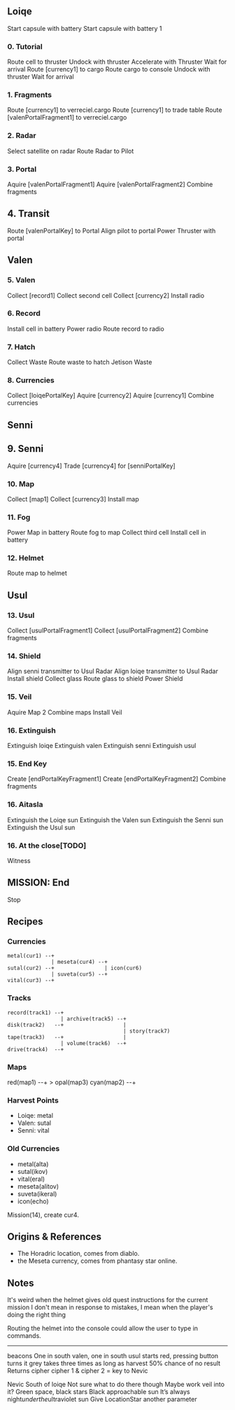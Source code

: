## Loiqe

Start capsule with battery
Start capsule with battery 1

### 0. Tutorial

Route cell to thruster
Undock with thruster
Accelerate with Thruster
Wait for arrival
Route [currency1] to cargo
Route cargo to console
Undock with thruster
Wait for arrival

### 1. Fragments
Route [currency1] to verreciel.cargo
Route [currency1] to trade table
Route [valenPortalFragment1] to verreciel.cargo

### 2. Radar
Select satellite on radar
Route Radar to Pilot

### 3. Portal
Aquire [valenPortalFragment1]
Aquire [valenPortalFragment2]
Combine fragments

## 4. Transit
Route [valenPortalKey] to Portal
Align pilot to portal
Power Thruster with portal

## Valen

### 5. Valen
Collect [record1]
Collect second cell
Collect [currency2]
Install radio

### 6. Record
Install cell in battery
Power radio
Route record to radio

### 7. Hatch
Collect Waste
Route waste to hatch
Jetison Waste

### 8. Currencies
Collect [loiqePortalKey]
Aquire [currency2]
Aquire [currency1]
Combine currencies

## Senni

## 9. Senni
Aquire [currency4]
Trade [currency4] for [senniPortalKey]

### 10. Map
Collect [map1]
Collect [currency3]
Install map

### 11. Fog
Power Map in battery
Route fog to map
Collect third cell
Install cell in battery

### 12. Helmet
Route map to helmet

## Usul 

### 13. Usul
Collect [usulPortalFragment1]
Collect [usulPortalFragment2]
Combine fragments

### 14. Shield
Align senni transmitter to Usul Radar
Align loiqe transmitter to Usul Radar
Install shield
Collect glass
Route glass to shield
Power Shield

### 15. Veil
Aquire Map 2
Combine maps
Install Veil

### 16. Extinguish
Extinguish loiqe
Extinguish valen
Extinguish senni
Extinguish usul

### 15. End Key
Create [endPortalKeyFragment1]
Create [endPortalKeyFragment2]
Combine fragments

### 16. Aitasla
Extinguish the Loiqe sun
Extinguish the Valen sun
Extinguish the Senni sun
Extinguish the Usul sun

### 16. At the close[TODO]

Witness

## MISSION: End
Stop

## Recipes

### Currencies

```
metal(cur1) --+
              | meseta(cur4) --+
sutal(cur2) --+                | icon(cur6)
              | suveta(cur5) --+
vital(cur3) --+
```

### Tracks

```
record(track1) --+
                 | archive(track5) --+
disk(track2)   --+                   |
                                     | story(track7)
tape(track3)   --+                   |
                 | volume(track6)  --+
drive(track4)  --+
```

### Maps

red(map1)  --+
             > opal(map3)
cyan(map2) --+

### Harvest Points

- Loiqe: metal
- Valen: sutal
- Senni: vital

### Old Currencies

- metal(alta)
- sutal(ikov)
- vital(eral)
- meseta(alitov)
- suveta(ikeral)
- icon(echo)

Mission(14), create cur4.

## Origins & References

- The Horadric location, comes from diablo.
- the Meseta currency, comes from phantasy star online.

## Notes

It's weird when the helmet gives old quest instructions for the current mission
  I don't mean in response to mistakes, I mean when the player's doing the right thing

Routing the helmet into the console could allow the user to type in commands.

-------

beacons
  One in south valen, one in south usul
  starts red, pressing button turns it grey
    takes three times as long as harvest
    50% chance of no result
  Returns cipher
  cipher 1 & cipher 2 = key to Nevic

Nevic
  South of loiqe
  Not sure what to do there though
  Maybe work veil into it?
  Green space, black stars
  Black approachable sun
    It’s always night$under the$ultraviolet sun
    Give LocationStar another parameter
